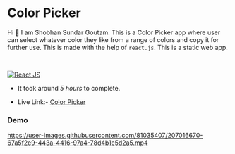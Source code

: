 # Color Picker

Hi 👋 I am Shobhan Sundar Goutam. This is a Color Picker app where user can select whatever color they like from a range of colors and copy it for further use. This is made with the help of `react.js`. This is a static web app.

<br>

[![React JS](https://img.shields.io/badge/ReactJS-blue.svg)](https://opensource.org/licenses/)

- It took around _5 hours_ to complete.

- Live Link:- [Color Picker](https://color-picker-ssg.netlify.app/)

### Demo

https://user-images.githubusercontent.com/81035407/207016670-67a5f2e9-443a-4416-97a4-78d4b1e5d2a5.mp4

